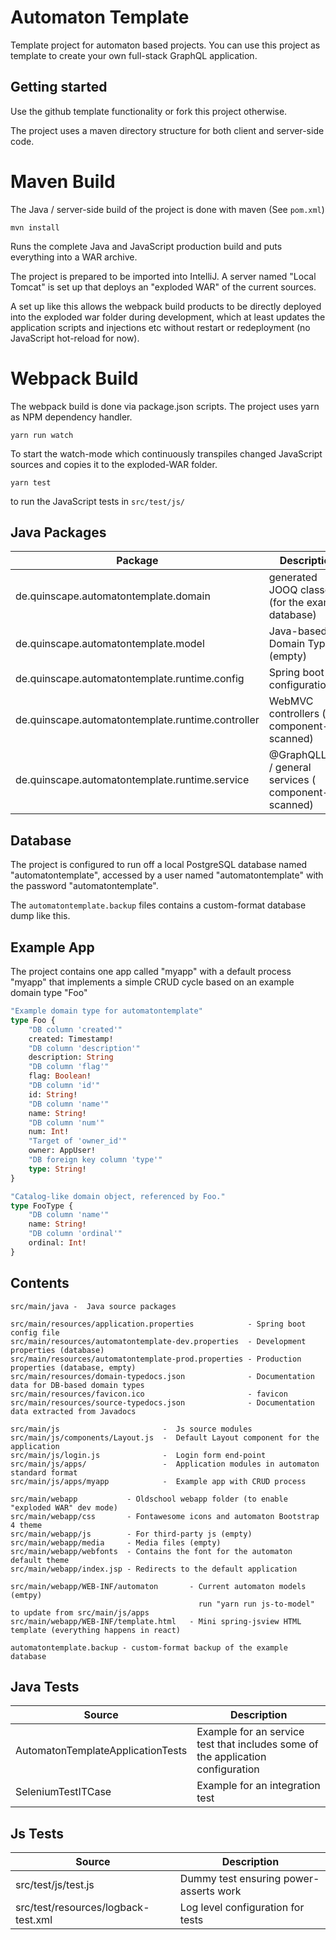 # Automaton Template

Template project for automaton based projects. You can use this project as template to create your own 
full-stack GraphQL application.

## Getting started

Use the github template functionality or fork this project otherwise.

The project uses a maven directory structure for both client and server-side code.

# Maven Build

The Java / server-side build of the project is done with maven (See `pom.xml`) 


```shell script 
mvn install

```

Runs the complete Java and JavaScript production build and puts everything into a WAR archive.

The project is prepared to be imported into IntelliJ. A server named "Local Tomcat" is set up
that deploys an "exploded WAR" of the current sources.

A set up like this allows the webpack build products to be directly deployed into the exploded
war folder during development, which at least updates the application scripts and injections etc
without restart or redeployment (no JavaScript hot-reload for now).

# Webpack Build

The webpack build is done via package.json scripts. The project uses yarn as NPM dependency handler.


```shell script 
yarn run watch

```

To start the watch-mode which continuously transpiles changed JavaScript sources and copies it to the 
exploded-WAR folder.


```shell script 
yarn test

```

to run the JavaScript tests in `src/test/js/`

## Java Packages

| Package                                          | Description |
|--------------------------------------------------|-------------|
|de.quinscape.automatontemplate.domain| generated JOOQ classes (for the example database) 
|de.quinscape.automatontemplate.model | Java-based Domain Types (empty) 
|de.quinscape.automatontemplate.runtime.config      | Spring boot configuration
|de.quinscape.automatontemplate.runtime.controller  | WebMVC controllers ( component-scanned) 
|de.quinscape.automatontemplate.runtime.service     | @GraphQLLogic / general services ( component-scanned)
 
## Database

The project is configured to run off a local PostgreSQL database named "automatontemplate", accessed by a
user named "automatontemplate" with the password "automatontemplate".

The `automatontemplate.backup` files contains a custom-format database dump like this.

## Example App

The project contains one app called "myapp" with a default process "myapp" that implements
a simple CRUD cycle based on an example domain type "Foo"

```graphql
"Example domain type for automatontemplate"
type Foo {
    "DB column 'created'"
    created: Timestamp!
    "DB column 'description'"
    description: String
    "DB column 'flag'"
    flag: Boolean!
    "DB column 'id'"
    id: String!
    "DB column 'name'"
    name: String!
    "DB column 'num'"
    num: Int!
    "Target of 'owner_id'"
    owner: AppUser!
    "DB foreign key column 'type'"
    type: String!
}

"Catalog-like domain object, referenced by Foo."
type FooType {
    "DB column 'name'"
    name: String!
    "DB column 'ordinal'"
    ordinal: Int!
}

```
                                           

## Contents

```
src/main/java -  Java source packages    

src/main/resources/application.properties            - Spring boot config file
src/main/resources/automatontemplate-dev.properties  - Development properties (database)
src/main/resources/automatontemplate-prod.properties - Production properties (database, empty)
src/main/resources/domain-typedocs.json              - Documentation data for DB-based domain types
src/main/resources/favicon.ico                       - favicon
src/main/resources/source-typedocs.json              - Documentation data extracted from Javadocs

src/main/js                       -  Js source modules
src/main/js/components/Layout.js  -  Default Layout component for the application
src/main/js/login.js              -  Login form end-point
src/main/js/apps/                 -  Application modules in automaton standard format
src/main/js/apps/myapp            -  Example app with CRUD process
 
src/main/webapp           - Oldschool webapp folder (to enable "exploded WAR" dev mode)
src/main/webapp/css       - Fontawesome icons and automaton Bootstrap 4 theme 
src/main/webapp/js        - For third-party js (empty)
src/main/webapp/media     - Media files (empty)             
src/main/webapp/webfonts  - Contains the font for the automaton default theme             
src/main/webapp/index.jsp - Redirects to the default application              

src/main/webapp/WEB-INF/automaton       - Current automaton models (emtpy) 
                                          run "yarn run js-to-model" to update from src/main/js/apps 
src/main/webapp/WEB-INF/template.html   - Mini spring-jsview HTML template (everything happens in react) 

automatontemplate.backup - custom-format backup of the example database 
```

## Java Tests
  
|Source|Description|
|---|---|
|AutomatonTemplateApplicationTests|Example for an service test that includes some of the application configuration| 
|SeleniumTestITCase|Example for an integration test 



## Js Tests
  
|Source|Description|
|---|---|
|src/test/js/test.js|Dummy test ensuring power-asserts work 
|src/test/resources/logback-test.xml|Log level configuration for tests 



